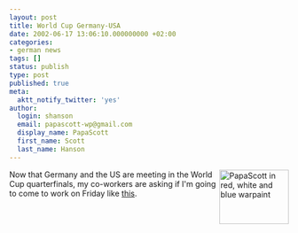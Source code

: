 ```yaml
---
layout: post
title: World Cup Germany-USA
date: 2002-06-17 13:06:10.000000000 +02:00
categories:
- german news
tags: []
status: publish
type: post
published: true
meta:
  aktt_notify_twitter: 'yes'
author:
  login: shanson
  email: papascott-wp@gmail.com
  display_name: PapaScott
  first_name: Scott
  last_name: Hanson
---
```

<p><a href="https://www.papascott.de/2002/02/23"><img alt="PapaScott in red, white and blue warpaint" src="https://www.papascott.de/wordpress/wp-content/uploads/2002/06/smhmakeup-thumb.jpg" width="125" height="98" border="0" align="right" /></a>Now that Germany and the US are meeting in the World Cup quarterfinals, my co-workers are asking if I'm going to come to work on Friday like <a href="https://www.papascott.de/2002/02/23">this</a>.</p>
